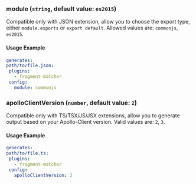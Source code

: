 
### module (`string`, default value: `es2015`)

Compatible only with JSON extension, allow you to choose the export type, either `module.exports` or `export default`.  Allowed values are: `commonjs`,  `es2015`.


#### Usage Example

```yml
generates:
path/to/file.json:
 plugins:
   - fragment-matcher
 config:
   module: commonjs
```

### apolloClientVersion (`number`, default value: `2`)

Compatible only with TS/TSX/JS/JSX extensions, allow you to generate output based on your Apollo-Client version. Valid values are: `2`, `3`.


#### Usage Example

```yml
generates:
path/to/file.ts:
 plugins:
   - fragment-matcher
 config:
   apolloClientVersion: 3
```